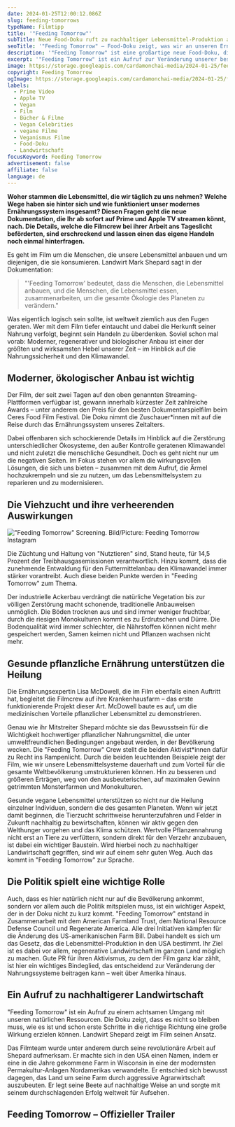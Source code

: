 ```yaml
---
date: 2024-01-25T12:00:12.086Z
slug: feeding-tomorrows
typeName: Filmtipp
title: '"Feeding Tomorrow"'
subTitle: Neue Food-Doku ruft zu nachhaltiger Lebensmittel-Produktion auf
seoTitle: '"Feeding Tomorrow" – Food-Doku zeigt, was wir an unseren Ernährungssystemen ändern müssen'
description: '"Feeding Tomorrow" ist eine großartige neue Food-Doku, die uns zeigt, was wir an unseren Ernährungssystemen ändern müssen. Schaut hier direkt rein!'
excerpt: '"Feeding Tomorrow" ist ein Aufruf zur Veränderung unserer bestehenden Ernährungssysteme. Wie das genau funktionieren kann, zeigt die Filmcrew anhand konkreter Beispiele aus den USA. Der Film ist definitiv ein Must-see – er liefert wertvolle Argumente dafür, warum planzliche Lebensmittel auf Dauer den Hunger der Weltbevölkerung stillen und das Klima retten können.'
image: https://storage.googleapis.com/cardamonchai-media/2024-01-25/feeding-tomorrow-soundsvegan-com-3-jpg-imagine-b87858_a0785b_1024_768/640.webp
copyright: Feeding Tomorrow
ogImage: https://storage.googleapis.com/cardamonchai-media/2024-01-25/feeding-tomorrow-soundsvegan-com-og-jpg-imagine-f8f8d8_9c7a5d_1200_628/640.webp
labels:
  - Prime Video
  - Apple TV
  - Vegan
  - Film
  - Bücher & Filme
  - Vegan Celebrities
  - vegane Filme
  - Veganismus Filme
  - Food-Doku
  - Landwirtschaft
focusKeyword: Feeding Tomorrow
advertisement: false
affiliate: false
language: de
---
```


**Woher stammen die Lebensmittel, die wir täglich zu uns nehmen? Welche Wege haben sie hinter sich und wie funktioniert unser modernes Ernährungssystem insgesamt? Diesen Fragen geht die neue Dokumentation, die Ihr ab sofort auf Prime und Apple TV streamen könnt, nach. Die Details, welche die Filmcrew bei ihrer Arbeit ans Tageslicht beförderten, sind erschreckend und lassen einen das eigene Handeln noch einmal hinterfragen.**

Es geht im Film um die Menschen, die unsere Lebensmittel anbauen und um diejenigen, die sie konsumieren. Landwirt Mark Shepard sagt in der Dokumentation:

> "'Feeding Tomorrow' bedeutet, dass die Menschen, die Lebensmittel anbauen, und die Menschen, die Lebensmittel essen, zusammenarbeiten, um die gesamte Ökologie des Planeten zu verändern."

Was eigentlich logisch sein sollte, ist weltweit ziemlich aus den Fugen geraten. Wer mit dem Film tiefer eintaucht und dabei die Herkunft seiner Nahrung verfolgt, beginnt sein Handeln zu überdenken. Soviel schon mal vorab: Moderner, regenerativer und biologischer Anbau ist einer der größten und wirksamsten Hebel unserer Zeit – im Hinblick auf die Nahrungssicherheit und den Klimawandel.

## Moderner, ökologischer Anbau ist wichtig

Der Film, der seit zwei Tagen auf den oben genannten Streaming-Plattformen verfügbar ist, gewann innerhalb kürzester Zeit zahlreiche Awards – unter anderem den Preis für den besten Dokumentarspielfilm beim Ceres Food Film Festival. Die Doku nimmt die Zuschauer\*innen mit auf die Reise durch das Ernährungssystem unseres Zeitalters.

Dabei offenbaren sich schockierende Details im Hinblick auf die Zerstörung unterschiedlicher Ökosysteme, den außer Kontrolle geratenen Klimawandel und nicht zuletzt die menschliche Gesundheit. Doch es geht nicht nur um die negativen Seiten. Im Fokus stehen vor allem die wirkungsvollen Lösungen, die sich uns bieten – zusammen mit dem Aufruf, die Ärmel hochzukrempeln und sie zu nutzen, um das Lebensmittelsystem zu reparieren und zu modernisieren.

## Die Viehzucht und ihre verheerenden Auswirkungen

!["Feeding Tomorrow" Screening. Bild/Picture: Feeding Tomorrow Instagram](https://storage.googleapis.com/cardamonchai-media/2024-01-25/feeding-tomorrow-soundsvegan-com-2-jpg-imagine-080808_615548_1024_768/640.webp '"Feeding Tomorrow" Screening. Bild/Picture: Feeding Tomorrow Instagram')

Die Züchtung und Haltung von "Nutztieren" sind, Stand heute, für 14,5 Prozent der Treibhausgasemissionen verantwortlich. Hinzu kommt, dass die zunehmende Entwaldung für den Futtermittelanbau den Klimawandel immer stärker vorantreibt. Auch diese beiden Punkte werden in "Feeding Tomorrow" zum Thema.

Der industrielle Ackerbau verdrängt die natürliche Vegetation bis zur völligen Zerstörung macht schonende, traditionelle Anbauweisen unmöglich. Die Böden trocknen aus und sind immer weniger fruchtbar, durch die riesigen Monokulturen kommt es zu Erdrutschen und Dürre. Die Bodenqualität wird immer schlechter, die Nährstoffen können nicht mehr gespeichert werden, Samen keimen nicht und Pflanzen wachsen nicht mehr.

## Gesunde pflanzliche Ernährung unterstützen die Heilung

Die Ernährungsexpertin Lisa McDowell, die im Film ebenfalls einen Auftritt hat, begleitet die Filmcrew auf ihre Krankenhausfarm – das erste funktionierende Projekt dieser Art. McDowell baute es auf, um die medizinischen Vorteile pflanzlicher Lebensmittel zu demonstrieren.

Genau wie ihr Mitstreiter Shepard möchte sie das Bewusstsein für die Wichtigkeit hochwertiger pflanzlicher Nahrungsmittel, die unter umweltfreundlichen Bedingungen angebaut werden, in der Bevölkerung wecken. Die "Feeding Tomorrow" Crew stellt die beiden Aktivist\*innen dafür zu Recht ins Rampenlicht. Durch die beiden leuchtenden Beispiele zeigt der Film, wie wir unsere Lebensmittelsysteme dauerhaft und zum Vorteil für die gesamte Weltbevölkerung umstrukturieren können. Hin zu besseren und größeren Erträgen, weg von den ausbeuterischen, auf maximalen Gewinn getrimmten Monsterfarmen und Monokulturen.

Gesunde vegane Lebensmittel unterstützen so nicht nur die Heilung einzelner Individuen, sondern die des gesamten Planeten. Wenn wir jetzt damit beginnen, die Tierzucht schrittweise herunterzufahren und Felder in Zukunft nachhaltig zu bewirtschaften, können wir aktiv gegen den Welthunger vorgehen und das Klima schützen. Wertvolle Pflanzennahrung nicht erst an Tiere zu verfüttern, sondern direkt für den Verzehr anzubauen, ist dabei ein wichtiger Baustein. Wird hierbei noch zu nachhaltiger Landwirtschaft gegriffen, sind wir auf einem sehr guten Weg. Auch das kommt in "Feeding Tomorrow" zur Sprache.

## Die Politik spielt eine wichtige Rolle

Auch, dass es hier natürlich nicht nur auf die Bevölkerung ankommt, sondern vor allem auch die Politik mitspielen muss, ist ein wichtiger Aspekt, der in der Doku nicht zu kurz kommt. "Feeding Tomorrow" entstand in Zusammenarbeit mit dem American Farmland Trust, dem National Resource Defense Council und Regenerate America. Alle drei Initiativen kämpfen für die Änderung des US-amerikanischen Farm Bill. Dabei handelt es sich um das Gesetz, das die Lebensmittel-Produktion in den USA bestimmt. Ihr Ziel ist es dabei vor allem, regenerative Landwirtschaft im ganzen Land möglich zu machen. Gute PR für ihren Aktivismus, zu dem der Film ganz klar zählt, ist hier ein wichtiges Bindeglied, das entscheidend zur Veränderung der Nahrungssysteme beitragen kann – weit über Amerika hinaus.

## Ein Aufruf zu nachhaltigerer Landwirtschaft

"Feeding Tomorrow" ist ein Aufruf zu einem achtsamen Umgang mit unseren natürlichen Ressourcen. Die Doku zeigt, dass es nicht so bleiben muss, wie es ist und schon erste Schritte in die richtige Richtung eine große Wirkung erzielen können. Landwirt Shepard zeigt im Film seinen Ansatz.

Das Filmteam wurde unter anderem durch seine revolutionäre Arbeit auf Shepard aufmerksam. Er machte sich in den USA einen Namen, indem er eine in die Jahre gekommene Farm in Wisconsin in eine der modernsten Permakultur-Anlagen Nordamerikas verwandelte. Er entschied sich bewusst dagegen, das Land um seine Farm durch aggressive Agrarwirtschaft auszubeuten. Er legt seine Beete auf nachhaltige Weise an und sorgte mit seinem durchschlagenden Erfolg weltweit für Aufsehen.

## Feeding Tomorrow – Offizieller Trailer

<YouTube id="SLBJ6kFz5Bw" />
